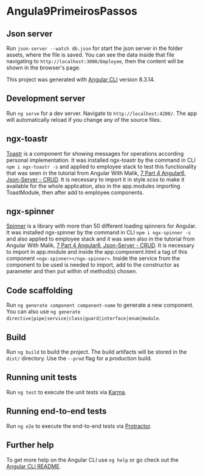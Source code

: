 # Angula9PrimeirosPassos

## Json server

Run `json-server --watch db.json` for start the json server in the folder assets, where the file is saved. You can see the data inside that file navigating to `http://localhost:3000/Employee`, then the content will be shown in the browser's page.


This project was generated with [Angular CLI](https://github.com/angular/angular-cli) version 8.3.14.

## Development server

Run `ng serve` for a dev server. Navigate to `http://localhost:4200/`. The app will automatically reload if you change any of the source files.

## ngx-toastr

[Toastr](https://github.com/scttcper/ngx-toastr) is a component for showing messages for operations according personal implementation. It was installed ngx-toastr by the command in CLI `npm i ngx-toastr -s` and applied to employee stack to test this functionality that was seen in the tutorial from Angular With Malik, [7 Part 4 Angular6, Json-Server - CRUD](https://www.youtube.com/watch?v=m9TjjOeiiBg&list=PL7Kiip3en_dz5BXCyZa0hMSqJEtQGmBWn&index=4). It is necessary to import it in style.scss to make it available for the whole application, also in the app.modules importing ToastModule, then after add to employee.components.

## ngx-spinner

[Spinner](https://www.npmjs.com/package/ngx-spinner) is a  library with more than 50 different loading spinners for Angular. It was installed ngx-spinner by the command in CLI `npm i ngx-spinner -s` and also applied to employee stack and it was seen also in the tutorial from Angular With Malik, [7 Part 4 Angular6, Json-Server - CRUD](https://www.youtube.com/watch?v=m9TjjOeiiBg&list=PL7Kiip3en_dz5BXCyZa0hMSqJEtQGmBWn&index=4). It is necessary to import in app.module and inside the app.component.html a tag of this component `<ngx-spinner></ngx-spinner>`. Inside the service from the component to be used is needed to import, add to the constructor as parameter and then put within of method(s) chosen.

## Code scaffolding

Run `ng generate component component-name` to generate a new component. You can also use `ng generate directive|pipe|service|class|guard|interface|enum|module`.

## Build

Run `ng build` to build the project. The build artifacts will be stored in the `dist/` directory. Use the `--prod` flag for a production build.

## Running unit tests

Run `ng test` to execute the unit tests via [Karma](https://karma-runner.github.io).

## Running end-to-end tests

Run `ng e2e` to execute the end-to-end tests via [Protractor](http://www.protractortest.org/).

## Further help

To get more help on the Angular CLI use `ng help` or go check out the [Angular CLI README](https://github.com/angular/angular-cli/blob/master/README.md).
